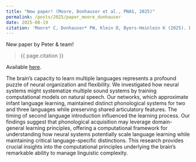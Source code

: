 ```yaml
---
title: "New paper! (Moore, Donhauser et al., PNAS, 2025)"
permalink: /posts/2025/paper_moore_donhauser
date: 2025-08-19
citation: 'Moore* C, Donhauser* PW, Klein D, Byers-Heinlein K (2025). Efficient neural encoding as revealed by bilingualism. Proceedings of the National Academy of Sciences of the United States of America.'
---
```


New paper by Peter & team! 
> {{ page.citation }}

Available [here](https://www.pnas.org/doi/10.1073/pnas.2513768122).

The brain’s capacity to learn multiple languages represents a profound puzzle of neural organization and flexibility. We investigated how neural systems might systematize multiple sound systems by training computational models on natural speech. Our networks, which approximate infant language learning, maintained distinct phonological systems for two and three languages while preserving shared articulatory features. The timing of second language introduction influenced the learning process. Our findings suggest that phonological acquisition may leverage domain-general learning principles, offering a computational framework for understanding how neural systems potentially scale language learning while maintaining critical language-specific distinctions. This research provides crucial insights into the computational principles underlying the brain’s remarkable ability to manage linguistic complexity.
